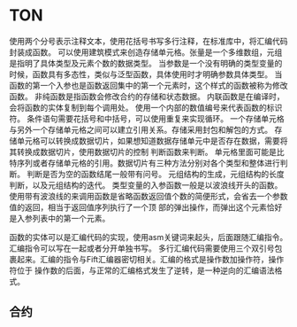 # TON

使用两个分号表示注释文本，使用花括号书写多行注释，在标准库中，将汇编代码封装成函数。
可以使用建筑模式来创造存储单元格。张量是一个多维数组，元组是指明了具体类型及元素个数的数据类型。
当参数是一个没有明确的类型变量的时候，函数具有多态性，类似与泛型函数，具体使用时才明确参数具体类型。
当函数的第一个入参也是函数返回集中的第一个元素时，这个样式的函数被称为修改函数。
非纯函数是指函数会修改合约的存储和状态数据。
内联函数是在编译时，会将函数的实体复制到每个调用处。
使用一个内部的数值编号来代表函数的标识符。
条件语句需要花括号和中括号，可以使用重复来实现循环。
一个存储单元格与另外一个存储单元格之间可以建立引用关系。存储采用封包和解包的方式。
存储单元格可以转换成数据切片，如果想知道数据存储单元中是否存在数据，需要将其转换成数据切片，使用数据切片的控制
判断函数来判断。
单元格里面可能是比特序列或者存储单元格的引用。数据切片有三种方法分别对各个类型和整体进行判断。
判断是否为空的函数结尾一般带有问号。
元组结构的生成，元组结构的长度判断，以及元组结构的迭代。
类型变量的入参函数一般是以波浪线开头的函数。
使用带有波浪线的来调用函数是省略函数返回值个数的简便形式，会省去一个参数值的返回，相当于返回值序列执行了一个顶
部的弹出操作，而弹出这个元素恰好是入参列表中的第一个元素。

函数的实体可以是汇编代码的实现，使用asm关键词来起头，后面跟随汇编指令。汇编指令可以写在一起或者分开单独书写。
多行汇编代码需要使用三个双引号包裹起来。汇编的指令与Fift汇编器密切相关。汇编的格式是操作数加操作符，操作符位于
操作数的后面，与正常的汇编格式发生了逆转，是一种逆向的汇编语法格式。

## 合约


